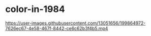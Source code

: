 # color-in-1984

https://user-images.githubusercontent.com/13051656/199864972-7626ec67-4e58-467f-8442-ce6c62b3f4b5.mp4


